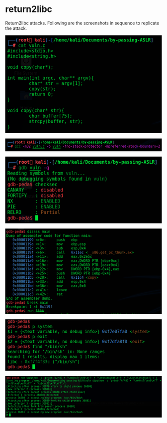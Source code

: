 # return2libc

Return2libc attacks. Following are the screenshots in sequence to replicate the attack.

![](https://raw.githubusercontent.com/neelpatel05/return2libc/main/Screenshots/Screen%20Shot%202021-02-02%20at%207.53.04%20PM.png)

![](https://raw.githubusercontent.com/neelpatel05/return2libc/main/Screenshots/Screen%20Shot%202021-02-02%20at%207.53.09%20PM.png)

![](https://raw.githubusercontent.com/neelpatel05/return2libc/main/Screenshots/Screen%20Shot%202021-02-02%20at%207.54.58%20PM.png)

![](https://raw.githubusercontent.com/neelpatel05/return2libc/main/Screenshots/Screen%20Shot%202021-02-02%20at%207.55.30%20PM.png)

![](https://raw.githubusercontent.com/neelpatel05/return2libc/main/Screenshots/Screen%20Shot%202021-02-02%20at%207.55.51%20PM.png)

![](https://raw.githubusercontent.com/neelpatel05/return2libc/main/Screenshots/Screen%20Shot%202021-02-02%20at%207.59.36%20PM.png)
